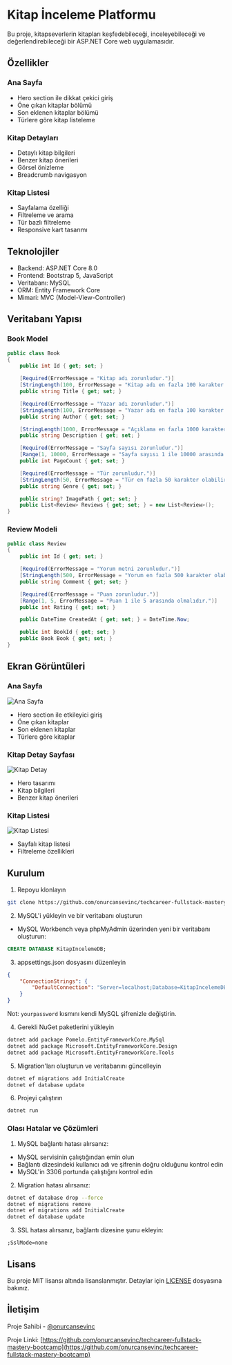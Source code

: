# Kitap İnceleme Platformu

Bu proje, kitapseverlerin kitapları keşfedebileceği, inceleyebileceği ve değerlendirebileceği bir ASP.NET Core web uygulamasıdır.

## Özellikler

### Ana Sayfa

-   Hero section ile dikkat çekici giriş
-   Öne çıkan kitaplar bölümü
-   Son eklenen kitaplar bölümü
-   Türlere göre kitap listeleme

### Kitap Detayları

-   Detaylı kitap bilgileri
-   Benzer kitap önerileri
-   Görsel önizleme
-   Breadcrumb navigasyon

### Kitap Listesi

-   Sayfalama özelliği
-   Filtreleme ve arama
-   Tür bazlı filtreleme
-   Responsive kart tasarımı

## Teknolojiler

-   Backend: ASP.NET Core 8.0
-   Frontend: Bootstrap 5, JavaScript
-   Veritabanı: MySQL
-   ORM: Entity Framework Core
-   Mimari: MVC (Model-View-Controller)

## Veritabanı Yapısı

### Book Model

```csharp
public class Book
{
    public int Id { get; set; }

    [Required(ErrorMessage = "Kitap adı zorunludur.")]
    [StringLength(100, ErrorMessage = "Kitap adı en fazla 100 karakter olabilir.")]
    public string Title { get; set; }

    [Required(ErrorMessage = "Yazar adı zorunludur.")]
    [StringLength(100, ErrorMessage = "Yazar adı en fazla 100 karakter olabilir.")]
    public string Author { get; set; }

    [StringLength(1000, ErrorMessage = "Açıklama en fazla 1000 karakter olabilir.")]
    public string Description { get; set; }

    [Required(ErrorMessage = "Sayfa sayısı zorunludur.")]
    [Range(1, 10000, ErrorMessage = "Sayfa sayısı 1 ile 10000 arasında olmalıdır.")]
    public int PageCount { get; set; }

    [Required(ErrorMessage = "Tür zorunludur.")]
    [StringLength(50, ErrorMessage = "Tür en fazla 50 karakter olabilir.")]
    public string Genre { get; set; }

    public string? ImagePath { get; set; }
    public List<Review> Reviews { get; set; } = new List<Review>();
}
```

### Review Modeli

```csharp
public class Review
{
    public int Id { get; set; }

    [Required(ErrorMessage = "Yorum metni zorunludur.")]
    [StringLength(500, ErrorMessage = "Yorum en fazla 500 karakter olabilir.")]
    public string Comment { get; set; }

    [Required(ErrorMessage = "Puan zorunludur.")]
    [Range(1, 5, ErrorMessage = "Puan 1 ile 5 arasında olmalıdır.")]
    public int Rating { get; set; }

    public DateTime CreatedAt { get; set; } = DateTime.Now;

    public int BookId { get; set; }
    public Book Book { get; set; }
}
```

## Ekran Görüntüleri

### Ana Sayfa

![Ana Sayfa](/screenshots/home.png)

-   Hero section ile etkileyici giriş
-   Öne çıkan kitaplar
-   Son eklenen kitaplar
-   Türlere göre kitaplar

### Kitap Detay Sayfası

![Kitap Detay](/screenshots/book-detail.png)

-   Hero tasarımı
-   Kitap bilgileri
-   Benzer kitap önerileri

### Kitap Listesi

![Kitap Listesi](/screenshots/book-list.png)

-   Sayfalı kitap listesi
-   Filtreleme özellikleri

## Kurulum

1. Repoyu klonlayın

```bash
git clone https://github.com/onurcansevinc/techcareer-fullstack-mastery-bootcamp.git
```

2. MySQL'i yükleyin ve bir veritabanı oluşturun

-   MySQL Workbench veya phpMyAdmin üzerinden yeni bir veritabanı oluşturun:

```sql
CREATE DATABASE KitapIncelemeDB;
```

3. appsettings.json dosyasını düzenleyin

```json
{
    "ConnectionStrings": {
        "DefaultConnection": "Server=localhost;Database=KitapIncelemeDB;User=root;Password=yourpassword;"
    }
}
```

Not: `yourpassword` kısmını kendi MySQL şifrenizle değiştirin.

4. Gerekli NuGet paketlerini yükleyin

```bash
dotnet add package Pomelo.EntityFrameworkCore.MySql
dotnet add package Microsoft.EntityFrameworkCore.Design
dotnet add package Microsoft.EntityFrameworkCore.Tools
```

5. Migration'ları oluşturun ve veritabanını güncelleyin

```bash
dotnet ef migrations add InitialCreate
dotnet ef database update
```

6. Projeyi çalıştırın

```bash
dotnet run
```

### Olası Hatalar ve Çözümleri

1. MySQL bağlantı hatası alırsanız:

-   MySQL servisinin çalıştığından emin olun
-   Bağlantı dizesindeki kullanıcı adı ve şifrenin doğru olduğunu kontrol edin
-   MySQL'in 3306 portunda çalıştığını kontrol edin

2. Migration hatası alırsanız:

```bash
dotnet ef database drop --force
dotnet ef migrations remove
dotnet ef migrations add InitialCreate
dotnet ef database update
```

3. SSL hatası alırsanız, bağlantı dizesine şunu ekleyin:

```
;SslMode=none
```

## Lisans

Bu proje MIT lisansı altında lisanslanmıştır. Detaylar için [LICENSE](LICENSE) dosyasına bakınız.

## İletişim

Proje Sahibi - [@onurcansevinc](https://github.com/onurcansevinc)

Proje Linki: [https://github.com/onurcansevinc/techcareer-fullstack-mastery-bootcamp](https://github.com/onurcansevinc/techcareer-fullstack-mastery-bootcamp)
